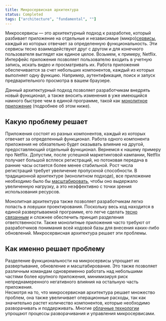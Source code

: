 ```yaml
---
title: Микросервисная архитектура
status: Completed
tags: ["architecture", "fundamental", ""]
---
```


Микросервисы — это архитектурный подход к разработке, который разбивает приложение на отдельные и независимые (микро)[сервисы](/service/), каждый из которых отвечает за определенную функциональность.
Эти сервисы тесно взаимодействуют друг с другом и для конечного пользователя выглядят как единое целое. 
Возьмем, к примеру, Netflix.
Интерфейс приложения позволяет пользователю входить в учетную запись, искать видео и  просматривать их.
Работа приложения обеспечивается за счет небольших компонентов, каждый из которых выполняет одну функцию. 
Например, аутентификация, поиск и запуск предварительного просмотра в вашем браузере.

Данный архитектурный подход позволяет разработчикам внедрять новый функционал, а также вносить изменения в уже имеющийся намного быстрее чем в единой программе, такой как [монолитное приложение](/monolithic-apps/) (подробнее об этом ниже).

## Какую проблему решает

Приложения состоят из разных компонентов, каждый из которых отвечает за определенный функционал.
Работа одного компонента приложения не обязательно будет оказывать влияние на другой, предоставляющий отдельный функционал. 
Вернемся к нашему примеру про Netflix.
Допустим, после успешной маркетинговой кампании, Netflix получает большой всплеск регистраций, но потоковая передача в ранние часы остается более менее стабильной.
Рост числа регистраций требует увеличение пропускной способности. 
В традиционной архитектуре (монолитном подходе), все приложение необходимо было бы [масштабировать](/scalability/), чтобы оно выдержало увеличенную нагрузку, а это неэффективно с точки зрения использования ресурсов. 

Монолитная архитектура также позволяет разработчикам легко попасть в ловушки проектирования. 
Поскольку весь код находится в единой развертываемой программе, его легче сделать [тесно связанным](/tightly-coupled-architecture/) и сложнее обеспечить принцип разделения ответственности.
Также монолитные приложения часто требуют от разработчиков понимания всей кодовой базы для внесения каких-либо обновлений. 
Микросервисная архитектура решает эти проблемы.

## Как именно решает проблему

Разделение функциональности на микросервисы упрощает их развертывание, обновление и масштабирование.
Это также позволяет различным командам одновременно работать над небольшими частями более крупного приложения, минимизируя риск непреднамеренного негативного влияния на остальную часть приложения.  
Несмотря на то, что микросервисная архитектура решает множество проблем, она также увеличивает операционные расходы, так как значительно растет количество компонентов, которые необходимо разворачивать и поддерживать. 
Многие [облачные технологии](/cloud-native-tech/) упрощают процессы разворачивания и управления микросервисами. 
